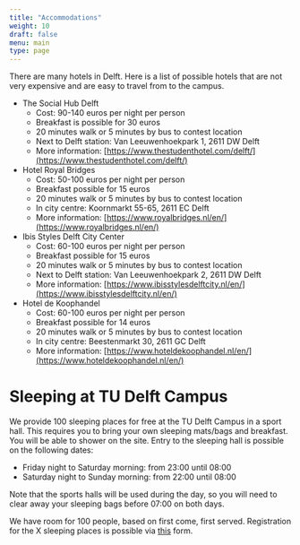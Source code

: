 ```yaml
---
title: "Accommodations"
weight: 10
draft: false
menu: main
type: page
---
```

There are many hotels in Delft.
Here is a list of possible hotels that are not very
expensive and are easy to travel from to the campus.
* The Social Hub Delft
  * Cost: 90-140 euros per night per person
  * Breakfast is possible for 30 euros
  * 20 minutes walk or 5 minutes by bus to contest location
  * Next to Delft station: Van Leeuwenhoekpark 1, 2611 DW Delft
  * More information: [https://www.thestudenthotel.com/delft/](https://www.thestudenthotel.com/delft/)
* Hotel Royal Bridges
  * Cost: 50-100 euros per night per person
  * Breakfast possible for 15 euros
  * 20 minutes walk or 5 minutes by bus to contest location
  * In city centre: Koornmarkt 55-65, 2611 EC Delft
  * More information: [https://www.royalbridges.nl/en/](https://www.royalbridges.nl/en/)
* Ibis Styles Delft City Center
  * Cost: 60-100 euros per night per person
  * Breakfast possible for 15 euros
  * 20 minutes walk or 5 minutes by bus to contest location
  * Next to Delft station: Van Leeuwenhoekpark 2, 2611 DW Delft
  * More information: [https://www.ibisstylesdelftcity.nl/en/](https://www.ibisstylesdelftcity.nl/en/)
* Hotel de Koophandel
  * Cost: 60-100 euros per night per person
  * Breakfast possible for 14 euros
  * 20 minutes walk or 5 minutes by bus to contest location
  * In city centre: Beestenmarkt 30, 2611 GC Delft
  * More information: [https://www.hoteldekoophandel.nl/en/](https://www.hoteldekoophandel.nl/en/)

# Sleeping at TU Delft Campus

We provide 100 sleeping places for free at the TU Delft Campus in a sport hall. This requires you to bring your own sleeping
mats/bags and breakfast. You will be able to shower on the site. Entry to the sleeping hall is possible on the following dates:

* Friday night to Saturday morning: from 23:00 until 08:00
* Saturday night to Sunday morning: from 22:00 until 08:00

Note that the sports halls will be used during the day, so you will need to clear away your sleeping bags before 07:00 on both days.

We have room for 100 people, based on first come, first served. Registration for the X sleeping places is possible via [this](https://forms.gle/c9qByf4SNYbWKop99) form.
